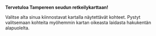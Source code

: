 **Tervetuloa Tampereen seudun retkeilykarttaan!**

Valitse alta sinua kiinnostavat kartalla näytettävät kohteet. Pystyt valitsemaan kohteita myöhemmin kartan oikeasta laidasta hakukentän alapuolelta.
